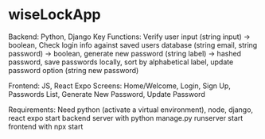 # wiseLockApp
Backend: Python, Django
    Key Functions: Verify user input (string input) -> boolean, Check login info against saved users database (string email, string password) -> boolean, generate new password (string label) -> hashed password, save passwords locally, sort by alphabetical label, update password option (string new password)

Frontend: JS, React Expo
    Screens: Home/Welcome, Login, Sign Up, Passwords List, Generate New Password, Update Password

Requirements: Need python (activate a virtual environment), node, django, react expo
start backend server with python manage.py runserver
start frontend with npx start
